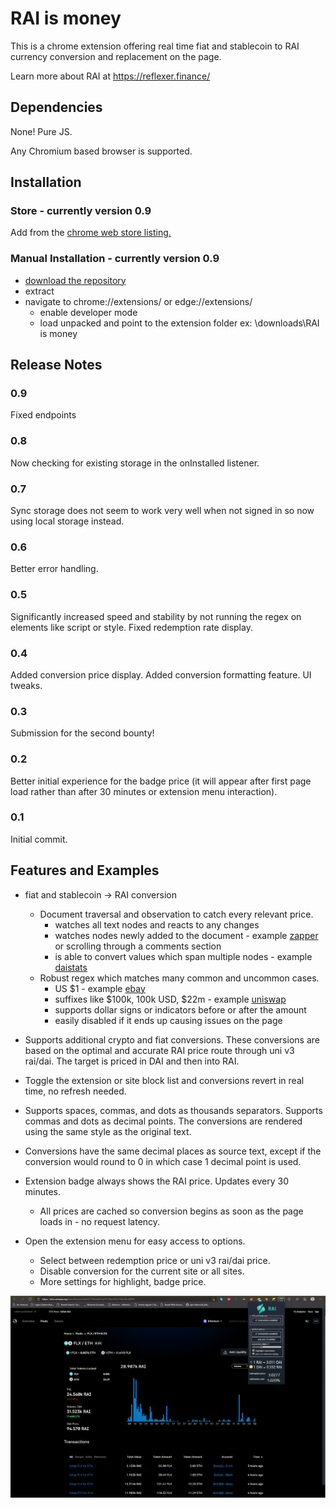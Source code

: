 # RAI is money

This is a chrome extension offering real time fiat and stablecoin to RAI currency conversion and replacement on the page.  

Learn more about RAI at https://reflexer.finance/

## Dependencies
None! Pure JS.

Any Chromium based browser is supported.

## Installation
### Store - currently version 0.9
Add from the [chrome web store listing.](https://chrome.google.com/webstore/detail/rai-is-money/efedgnjpkdppihmkeapeloadceipmjfb)

### Manual Installation - currently version 0.9
- [download the repository](https://github.com/testguid/RAI-is-money/archive/refs/heads/main.zip)
- extract
- navigate to chrome://extensions/ or edge://extensions/
  - enable developer mode
  - load unpacked and point to the extension folder ex: \downloads\RAI is money 

## Release Notes
### 0.9
Fixed endpoints

### 0.8
Now checking for existing storage in the onInstalled listener.

### 0.7
Sync storage does not seem to work very well when not signed in so now using local storage instead.

### 0.6
Better error handling.

### 0.5
Significantly increased speed and stability by not running the regex on elements like script or style. Fixed redemption rate display. 

### 0.4
Added conversion price display. Added conversion formatting feature. UI tweaks.

### 0.3
Submission for the second bounty!

### 0.2
Better initial experience for the badge price (it will appear after first page load rather than after 30 minutes or extension menu interaction).

### 0.1
Initial commit.

## Features and Examples
- fiat and stablecoin -> RAI conversion
    - Document traversal and observation to catch every relevant price.
      - watches all text nodes and reacts to any changes
      - watches nodes newly added to the document - example [zapper](https://zapper.fi/dashboard) or scrolling through a comments section
      - is able to convert values which span multiple nodes - example [daistats](https://daistats.com/#/oracles) 
   - Robust regex which matches many common and uncommon cases.
      - US $1 - example [ebay](https://www.ebay.com/itm/203174246738)
      - suffixes like $100k, 100k USD, $22m - example [uniswap](https://info.uniswap.org/home#/pools/0xcb0c5d9d92f4f2f80cce7aa271a1e148c226e19d)
      - supports dollar signs or indicators before or after the amount
      - easily disabled if it ends up causing issues on the page
- Supports additional crypto and fiat conversions. These conversions are based on the optimal and accurate RAI price route through uni v3 rai/dai. The target is priced in DAI and then into RAI.
- Toggle the extension or site block list and conversions revert in real time, no refresh needed.
- Supports spaces, commas, and dots as thousands separators. Supports commas and dots as decimal points. The conversions are rendered using the same style as the original text.
- Conversions have the same decimal places as source text, except if the conversion would round to 0 in which case 1 decimal point is used.


- Extension badge always shows the RAI price. Updates every 30 minutes.
  - All prices are cached so conversion begins as soon as the page loads in - no request latency.


- Open the extension menu for easy access to options.
  - Select between redemption price or uni v3 rai/dai price.
  - Disable conversion for the current site or all sites.
  - More settings for highlight, badge price.

![alt text](screenshot.PNG)
